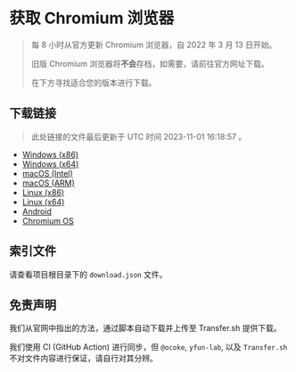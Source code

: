 # 获取 Chromium 浏览器

> 每 8 小时从官方更新 Chromium 浏览器，自 2022 年 3 月 13 日开始。
> 
> 旧版 Chromium 浏览器将**不会**存档，如需要，请前往官方网址下载。
>
> 在下方寻找适合您的版本进行下载。

## 下载链接

> 此处链接的文件最后更新于 UTC 时间 2023-11-01 16:18:57
。

- [Windows (x86)](https://transfer.sh/Nes7fMKCsd/Win.zip)
- [Windows (x64)](https://transfer.sh/wF0188SHNI/Win_x64.zip)
- [macOS (Intel)](https://transfer.sh/weQ6vFBwk5/Mac.zip)
- [macOS (ARM)](https://transfer.sh/n27rgK0Vfy/Mac_Arm.zip)
- [Linux (x86)](https://transfer.sh/aKulAkzHIm/Linux.zip)
- [Linux (x64)](https://transfer.sh/uBTrOhGhRV/Linux_x64.zip)
- [Android](https://transfer.sh/UAEscsIJ68/Android.zip)
- [Chromium OS](https://transfer.sh/kaeP217joc/Linux_ChromiumOS_Full.zip)

## 索引文件

请查看项目根目录下的 `download.json` 文件。

## 免责声明

我们从官网中指出的方法，通过脚本自动下载并上传至 Transfer.sh 提供下载。

我们使用 CI (GitHub Action) 进行同步，但 `@ocoke`, `yfun-lab`, 以及 `Transfer.sh` 不对文件内容进行保证，请自行对其分辨。
